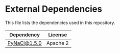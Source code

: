 # External Dependencies

This file lists the dependencies used in this repository.

| Dependency            | License    |
| --------------------- | ---------- |
|PyNaCl@1.5.0     | Apache 2 |
